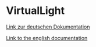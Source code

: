 # VirtualLight

[Link zur deutschen Dokumentation](https://www.symcon.de/de/service/dokumentation/modulreferenz/virtuelle-geraete/licht-simulation/)

[Link to the english documentation](https://www.symcon.de/en/service/documentation/module-reference/virtual-devices/light-simulation/)